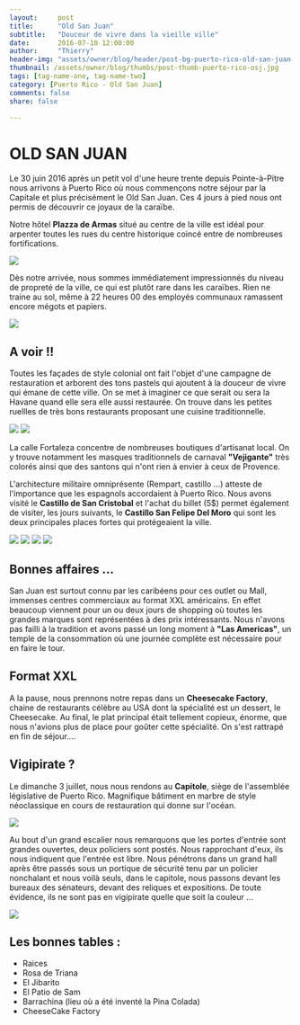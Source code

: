 ```yaml
---
layout:     post
title:      "Old San Juan"
subtitle:   "Douceur de vivre dans la vieille ville"
date:       2016-07-10 12:00:00
author:     "Thierry"
header-img: "assets/owner/blog/header/post-bg-puerto-rico-old-san-juan.jpg"
thumbnail: /assets/owner/blog/thumbs/post-thumb-puerto-rico-osj.jpg
tags: [tag-name-one, tag-name-two]
category: [Puerto Rico - Old San Juan]
comments: false
share: false

---
```


# OLD SAN JUAN

Le 30 juin 2016 après un petit vol d'une heure trente depuis Pointe-à-Pitre nous arrivons à Puerto Rico où nous commençons notre séjour par la Capitale et plus précisément le Old San Juan. Ces 4 jours à pied nous ont permis de découvrir ce joyaux de la caraïbe.    

Notre hôtel **Plazza de Armas** situé au centre de la ville est idéal pour arpenter toutes les rues du centre historique coincé entre de nombreuses fortifications.  

<img src="{{ site.url }}{{ site.baseurl }}/assets/owner/blog/galleries/g03/OSJ.jpg">

Dès notre arrivée, nous sommes immédiatement impressionnés du niveau de propreté de la ville, ce qui est plutôt rare dans les caraïbes. Rien ne traine au sol, même à 22 heures 00 des employés communaux ramassent encore mégots et papiers.  

<img src="{{ site.url }}{{ site.baseurl }}/assets/owner/blog/galleries/g03/OSJ8.jpg">

## A voir !!

Toutes les façades de style colonial ont fait l'objet d'une campagne de restauration et arborent des tons pastels qui ajoutent à la douceur de vivre qui émane de cette ville. On se met à imaginer ce que serait ou sera la Havane quand elle sera elle aussi restaurée. On trouve dans les petites ruellles de très bons restaurants proposant une cuisine traditionnelle.  

<img src="{{ site.url }}{{ site.baseurl }}/assets/owner/blog/galleries/g03/OSJ7.jpg">

<img src="{{ site.url }}{{ site.baseurl }}/assets/owner/blog/galleries/g03/OSJ3.jpg">

La calle Fortaleza concentre de nombreuses boutiques d'artisanat local. On y trouve notamment les masques traditionnels de carnaval **"Vejigante"** très colorés ainsi que des santons qui n'ont rien à envier à ceux de Provence.   

L'architecture militaire omniprésente (Rempart, castillo ...) atteste de l'importance que les espagnols accordaient à Puerto Rico. Nous avons visité le **Castillo de San Cristobal** et l'achat du billet (5$) permet également de visiter, les jours suivants, le **Castillo San Felipe Del Moro** qui sont les deux principales places fortes qui protégeaient la ville.  

<img src="{{ site.url }}{{ site.baseurl }}/assets/owner/blog/galleries/g03/OSJ1.jpg">

<img src="{{ site.url }}{{ site.baseurl }}/assets/owner/blog/galleries/g03/OSJ2.jpg">

<img src="{{ site.url }}{{ site.baseurl }}/assets/owner/blog/galleries/g03/OSJ4.jpg">

<img src="{{ site.url }}{{ site.baseurl }}/assets/owner/blog/galleries/g03/OSJ5.jpg">

## Bonnes affaires ...

San Juan est surtout connu par les caribéens pour ces outlet ou Mall, immenses centres commerciaux au format XXL américains. En effet beaucoup viennent pour un ou deux jours de shopping où toutes les grandes marques sont représentées à des prix intéressants. Nous n'avons pas failli à la tradition et avons passé un long moment à **"Las Americas"**, un temple de la consommation où une journée complète est nécessaire pour en faire le tour. 

## Format XXL

A la pause, nous prennons notre repas dans un **Cheesecake Factory**, chaine de restaurants célèbre au USA dont la spécialité est un dessert, le Cheesecake. Au final, le plat principal était tellement copieux, énorme, que nous n'avions plus de place pour goûter cette spécialité. On s'est rattrapé en fin de séjour….

## Vigipirate ?

Le dimanche 3 juillet, nous nous rendons au **Capitole**, siège de l'assemblée législative de Puerto Rico. Magnifique bâtiment en marbre de style néoclassique en cours de restauration qui donne sur l'océan.  

<img src="{{ site.url }}{{ site.baseurl }}/assets/owner/blog/galleries/g03/OSJ6.jpg">

Au bout d'un grand escalier nous remarquons que les portes d'entrée sont grandes ouvertes, deux policiers sont postés. Nous rapprochant d'eux, ils nous indiquent que l'entrée est libre. Nous pénétrons dans un grand hall après être passés sous un portique de sécurité tenu par un policier nonchalant et nous voilà seuls, dans le capitole, nous passons devant les bureaux des sénateurs, devant des reliques et expositions. De toute évidence, ils ne sont pas en vigipirate quelle que soit la couleur …

<img src="{{ site.url }}{{ site.baseurl }}/assets/owner/blog/galleries/g03/OSJ9.jpg">

## Les bonnes tables :

- Raices
- Rosa de Triana
- El Jibarito
- El Patio de Sam
- Barrachina (lieu où a été inventé la Pina Colada)
- CheeseCake Factory

